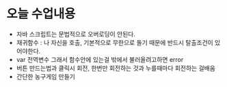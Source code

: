 # 오늘 수업내용
- 자바 스크립트는 문법적으로 오버로딩이 안된다.
- 재귀함수 : 나 자신을 호출, 기본적으로 무한으로 돌기 때문에 반드시 탈출조건이 있어야한다.
- var 전역변수 그래서 함수안에 있는걸 밖에서 불러올려고하면 error
- 버튼 만드는법과 클릭시 회전, 한번만 회전하는 것과 누를때마다 회전하는 걸배움
- 간단한 농구게임 만들기 